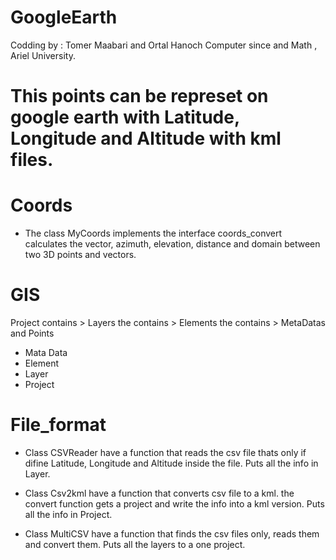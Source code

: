 # GoogleEarth

Codding by : Tomer Maabari and Ortal Hanoch
Computer since and Math , Ariel University.

# This points can be represet on google earth with Latitude, Longitude and Altitude with kml files.

# Coords
* The class MyCoords implements the interface coords_convert
  calculates the vector, azimuth, elevation, distance and domain between two 3D points and vectors.

# GIS
Project contains > Layers the contains > Elements the contains > MetaDatas and Points
* Mata Data 
* Element
* Layer
* Project

# File_format
* Class CSVReader have a function that reads the csv file thats only if difine Latitude, Longitude and Altitude inside the file.
  Puts all the info in Layer.

* Class Csv2kml have a function that converts csv file to a kml.
  the convert function gets a project and write the info into a kml version.
  Puts all the info in Project.

* Class MultiCSV have a function that finds the csv files only, reads them and convert them.
  Puts all the layers to a one project.
